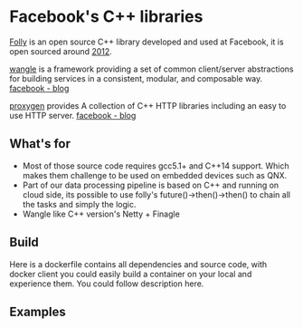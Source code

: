 # Facebook's C++ libraries

[Folly](https://github.com/facebook/folly) is an open source C++ library developed and used at Facebook, it is open sourced around [2012](https://www.facebook.com/notes/facebook-engineering/folly-the-facebook-open-source-library/10150864656793920/).  

[wangle](https://github.com/facebook/wangle) is a framework providing a set of common client/server abstractions for building services in a consistent, modular, and composable way.  [facebook - blog](https://engineering.fb.com/networking-traffic/wangle-an-asynchronous-c-networking-and-rpc-library/)  

[proxygen](https://github.com/facebook/proxygen) provides A collection of C++ HTTP libraries including an easy to use HTTP server.  [facebook - blog](https://engineering.fb.com/networking-traffic/wangle-an-asynchronous-c-networking-and-rpc-library/)  

## What's for
- Most of those source code requires gcc5.1+ and C++14 support.  Which makes them challenge to be used on embedded devices such as QNX.  
- Part of our data processing pipeline is based on C++ and running on cloud side, its possible to use folly's future()->then()->then() to chain all the tasks and simply the logic.  
- Wangle like C++ version's Netty + Finagle

## Build

Here is a dockerfile contains all dependencies and source code, with docker client you could easily build a container on your local and experience them.  You could follow description here.

## Examples




